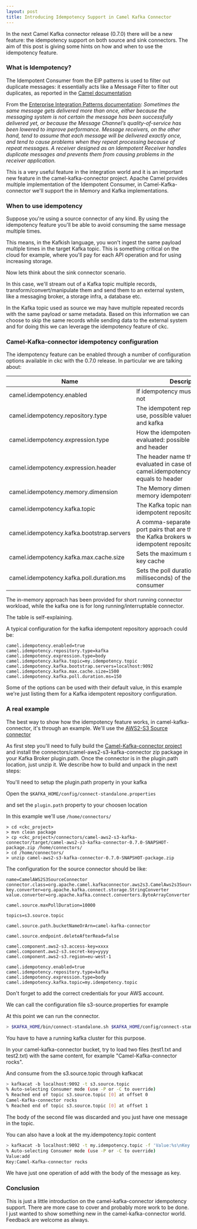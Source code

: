 ```yaml
---
layout: post
title: Introducing Idempotency Support in Camel Kafka Connector
---
```


In the next Camel Kafka connector release (0.7.0) there will be a new feature: the idempotency support on both source and sink connectors.
The aim of this post is giving some hints on how and when to use the idempotency feature.

### What is Idempotency?

The Idempotent Consumer from the EIP patterns is used to filter out duplicate messages: it essentially acts like a Message Filter to filter out duplicates, as reported in the [Camel documentation](https://camel.apache.org/components/latest/eips/idempotentConsumer-eip.html)

From the [Enterprise Integration Patterns documentation](https://www.enterpriseintegrationpatterns.com/patterns/messaging/MessagingEndpointsIntro.html):
_Sometimes the same message gets delivered more than once, either because the messaging system is not certain the message has been successfully delivered yet, or because the Message Channel’s quality-of-service has been lowered to improve performance. Message receivers, on the other hand, tend to assume that each message will be delivered exactly once, and tend to cause problems when they repeat processing because of repeat messages. A receiver designed as an Idempotent Receiver handles duplicate messages and prevents them from causing problems in the receiver application._

This is a very useful feature in the integration world and it is an important new feature in the camel-kafka-connector project. Apache Camel provides multiple implementation of the Idempotent Consumer, in Camel-Kafka-connector we'll support the in Memory and Kafka implementations.

### When to use idempotency

Suppose you're using a source connector of any kind. By using the idempotency feature you'll be able to avoid consuming the same message multiple times.

This means, in the Kafkish language, you won't ingest the same payload multiple times in the target Kafka topic. This is something critical on the cloud for example, where you'll pay for each API operation and for using increasing storage.

Now lets think about the sink connector scenario.

In this case, we'll stream out of a Kafka topic multiple records, transform/convert/manipulate them and send them to an external system, like a messaging broker, a storage infra, a database etc.

In the Kafka topic used as source we may have multiple repeated records with the same payload or same metadata. Based on this information we can choose to skip the same records while sending data to the external system and for doing this we can leverage the idempotency feature of ckc.

### Camel-Kafka-connector idempotency configuration

The idempotency feature can be enabled through a number of configuration options available in ckc with the 0.7.0 release. In particular we are talking about:

| Name                                     | Description                                                                                                                           | Default                     |
|------------------------------------------|---------------------------------------------------------------------------------------------------------------------------------------|-----------------------------|
| camel.idempotency.enabled                | If idempotency must be enabled or not                                                                                                 | false                       |
| camel.idempotency.repository.type        | The idempotent repository type to use, possible values are memory and kafka                                                           | memory                      | 
| camel.idempotency.expression.type        | How the idempotency will be evaluated: possible values are body and header                                                            | body                        | 
| camel.idempotency.expression.header      | The header name that will be evaluated in case of camel.idempotency.expression.type equals to header                                  | null                        | 
| camel.idempotency.memory.dimension       | The Memory dimension of the in memory idempotent Repository                                                                           | 100                         | 
| camel.idempotency.kafka.topic            | The Kafka topic name to use for the idempotent repository                                                                             | kafka_idempotent_repository | 
| camel.idempotency.kafka.bootstrap.servers| A comma-separated list of host and port pairs that are the addresses of the Kafka brokers where the idempotent repository should live | localhost:9092              | 
| camel.idempotency.kafka.max.cache.size   | Sets the maximum size of the local key cache                                                                                          | 1000                        |
| camel.idempotency.kafka.poll.duration.ms | Sets the poll duration (in milliseconds) of the Kafka consumer                                                                        | 100                         |

The in-memory approach has been provided for short running connector workload, while the kafka one is for long running/interruptable connector.

The table is self-explaining.

A typical configuration for the kafka idempotent repository approach could be:

```
camel.idempotency.enabled=true
camel.idempotency.repository.type=kafka
camel.idempotency.expression.type=body
camel.idempotency.kafka.topic=my.idempotency.topic
camel.idempotency.kafka.bootstrap.servers=localhost:9092
camel.idempotency.kafka.max.cache.size=1500
camel.idempotency.kafka.poll.duration.ms=150
```

Some of the options can be used with their default value, in this example we're just listing them for a Kafka idempotent repository configuration.

### A real example

The best way to show how the idempotency feature works, in camel-kafka-connector, it's through an example. We'll use the [AWS2-S3 Source connector](https://camel.apache.org/camel-kafka-connector/latest/connectors/camel-aws2-s3-kafka-source-connector.html)

As first step you'll need to fully build the [Camel-Kafka-connector project](https://github.com/apache/camel-kafka-connector) and install the connectors/camel-aws2-s3-kafka-connector zip package in your Kafka Broker plugin.path. Once the connector is in the plugin.path location, just unzip it. We describe how to build and unpack in the next steps:

You'll need to setup the plugin.path property in your kafka

Open the `$KAFKA_HOME/config/connect-standalone.properties`

and set the `plugin.path` property to your choosen location

In this example we'll use `/home/connectors/`

```
> cd <ckc_project> 
> mvn clean package
> cp <ckc_project>/connectors/camel-aws2-s3-kafka-connector/target/camel-aws2-s3-kafka-connector-0.7.0-SNAPSHOT-package.zip /home/connectors/
> cd /home/connectors/
> unzip camel-aws2-s3-kafka-connector-0.7.0-SNAPSHOT-package.zip
```

The configuration for the source connector should be like:

```
name=CamelAWS2S3SourceConnector
connector.class=org.apache.camel.kafkaconnector.aws2s3.CamelAws2s3SourceConnector
key.converter=org.apache.kafka.connect.storage.StringConverter
value.converter=org.apache.kafka.connect.converters.ByteArrayConverter

camel.source.maxPollDuration=10000

topics=s3.source.topic

camel.source.path.bucketNameOrArn=camel-kafka-connector

camel.source.endpoint.deleteAfterRead=false

camel.component.aws2-s3.access-key=xxxx
camel.component.aws2-s3.secret-key=yyyy
camel.component.aws2-s3.region=eu-west-1

camel.idempotency.enabled=true
camel.idempotency.repository.type=kafka
camel.idempotency.expression.type=body
camel.idempotency.kafka.topic=my.idempotency.topic
```

Don't forget to add the correct credentials for your AWS account.

We can call the configuration file s3-source.properties for example

At this point we can run the connector.

```bash
> $KAFKA_HOME/bin/connect-standalone.sh $KAFKA_HOME/config/connect-standalone.properties s3-source.properties
```

You have to have a running kafka cluster for this purpose.

In your camel-kafka-connector bucket, try to load two files (test1.txt and test2.txt) with the same content, for example "Camel-Kafka-connector rocks".

And consume from the s3.source.topic through kafkacat

```bash
> kafkacat -b localhost:9092 -t s3.source.topic
% Auto-selecting Consumer mode (use -P or -C to override)
% Reached end of topic s3.source.topic [0] at offset 0
Camel-Kafka-connector rocks
% Reached end of topic s3.source.topic [0] at offset 1
```

The body of the second file was discarded and you just have one message in the topic.

You can also have a look at the my.idempotency.topic content

```bash
> kafkacat -b localhost:9092 -t my.idempotency.topic -f 'Value:%s\nKey:%k\n'
% Auto-selecting Consumer mode (use -P or -C to override)
Value:add
Key:Camel-Kafka-connector rocks
```

We have just one operation of add with the body of the message as key.

### Conclusion

This is just a little introduction on the camel-kafka-connector idempotency support. There are more case to cover and probably more work to be done. 
I just wanted to show something new in the camel-kafka-connector world. Feedback are welcome as always.





